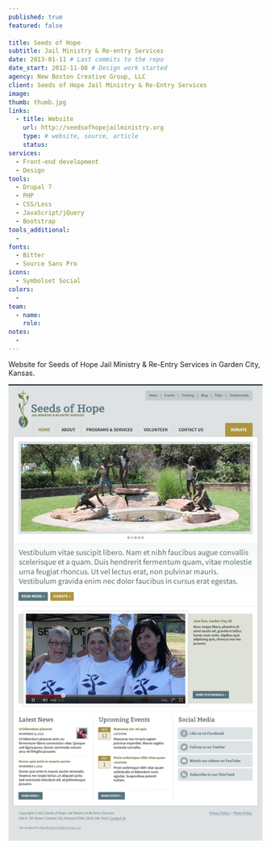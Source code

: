 ```yaml
---
published: true
featured: false

title: Seeds of Hope
subtitle: Jail Ministry & Re-entry Services
date: 2013-01-11 # Last commits to the repo
date_start: 2012-11-08 # Design work started
agency: New Boston Creative Group, LLC
client: Seeds of Hope Jail Ministry & Re-Entry Services
image:
thumb: thumb.jpg
links:
  - title: Website
    url: http://seedsofhopejailministry.org
    type: # website, source, article
    status:
services:
  - Front-end development
  - Design
tools:
  - Drupal 7
  - PHP
  - CSS/Less
  - JavaScript/jQuery
  - Bootstrap
tools_additional:
  -
fonts:
  - Bitter
  - Source Sans Pro
icons:
  - Symbolset Social
colors:
  -
team:
  - name:
    role:
notes:
  -
---
```


Website for Seeds of Hope Jail Ministry & Re-Entry Services in Garden City, Kansas.

![Seeds of Hope screenshot](image.jpg)
